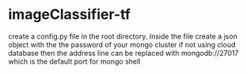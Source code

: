 # imageClassifier-tf
create a config.py file in the root directory. Inside the file create a json object with the the password of your mongo cluster
if not using cloud database then the address line can be replaced with mongodb://27017 which is the default port for mongo shell
